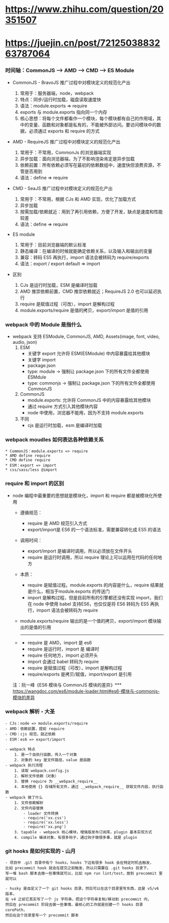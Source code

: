# https://www.zhihu.com/question/20351507
# https://juejin.cn/post/7212503883263787064

### 时间轴：CommonJS --> AMD --> CMD --> ES Module

- CommonJS - BravoJS 推广过程中对模块定义的规范化产出
    1. 常用于：服务器端，node，webpack
    2. 特点：同步/运行时加载，磁盘读取速度快
    3. 语法：module.exports => require
    4. exports 与 module.exports 指向同一个内存
    5. 核心思想：将每个文件都看作一个模块，每个模块都有自己的作用域，其中的变量、函数和对象都是私有的，不能被外部访问。要访问模块中的数据，必须通过 exports 和 require 的方式

- AMD - RequireJS 推广过程中对模块定义的规范化产出
    1. 常用于：不常用，CommonJs 的浏览器端实现
    2. 异步加载：面向浏览器端，为了不影响渲染肯定是异步加载
    3. 依赖前置：所有依赖必须写在最初的依赖数组中，速度快但浪费资源，不管是否用到
    4. 语法：define => require

- CMD - SeaJS 推广过程中对模块定义的规范化产出
    1. 常用于：不常用，根据 CJs 和 AMD 实现，优化了加载方式
    2. 异步加载
    3. 按需加载/依赖就近：用到了再引用依赖，方便了开发，缺点是速度和性能较差
    4. 语法：define => require

- ES module
    1. 常用于：目前浏览器端的默认标准
    2. 静态编译：在编译的时候就能确定依赖关系，以及输入和输出的变量
    3. 兼容：转码 ES5 再执行，import 语法会被转码为 require/exports
    4. 语法：export / export default => import

- 区别
    1. CJs 是运行时加载，ESM 是编译时加载
    2. AMD 推崇依赖前置，CMD 推崇依赖就近；RequireJS 2.0 也可以延迟执行
    3. require 是赋值过程（可改），import 是解构过程
    4. module.exports/require 是值的拷贝，export/import 是值的引用



### webpack 中的 Module 是指什么

- webpack 支持 ESModule, CommonJS, AMD, Assets(image, font, video, audio, json)
    1. ESM
        - 关键字 export 允许将 ESM(ESModule) 中内容暴露给其他模块
        - 关键字 import
        - package.json 
        - type: module -> 强制让 package.json 下的所有文件全都使用 ESMdule
        - type: commonjs -> 强制让 package.json 下的所有文件全都使用 CommonJS
    2. CommonJS 
        - module.exports: 允许将 CommonJS 中的内容暴露给其他模块
        - 通过 require 方式引入其他模块内容
        - node 中使用，浏览器不能用，因为不支持 module.exports
    3. 不同
        - cjs 是运行时加载，esm 是编译时加载



### webpack moudles 如何表达各种依赖关系
    * CommonJS：module.exports => require
    * AMD define require
    * CMD define require
    * ESM：export => import
    * css/sass/less @import



### require 和 import 的区别
- node 编程中最重要的思想就是模块化，import 和 require 都是被模块化所使用
    - 遵循规范：
        - require 是 AMD 规范引入方式
        - export/import是 ES6 的一个语法标准，需要兼容转化成 ES5 的语法
    - 调用时间：
        - export/import 是编译时调用，所以必须放在文件开头
        - require 是运行时调用，所以 require 理论上可以运用在代码的任何地方
    - 本质：
        - require 是赋值过程。module.exports 的内容是什么，require 结果就是什么，相当于module.exports 的传送门
        - import 是解构过程，但是目前所有的引擎都还没有实现 import，我们在 node 中使用 babel 支持ES6，也仅仅是将 ES6 转码为 ES5 再执行，import 语法会被转码为 require
    - module.exports/require 输出的是一个值的拷贝，export/import 模块输出的是值的引用

    - ***
        - require 是 AMD，import 是 es6
        - require 是运行时，import 是 编译时
        - require 任何地方，import 必须开头
        - import 会通过 babel 转码为 require
        - require 是赋值过程（可改），import 是解构过程
        - require/exports 是拷贝/赋值，import/export 是引用
    
    注：阮一峰《ES6 模块与 CommonJS 模块的差异》***
        https://wangdoc.com/es6/module-loader.html#es6-模块与-commonjs-模块的差异



### webpack 解析 - 大圣
    - CJs：node => module.exports/require
    - AMD：依赖前置，提前 require
    - CMD：cjs 规范，就近依赖
    - ESM：es6 => export/import

    - webpack 特点
        1. 是一个自执行函数，传入一个对象
        2. 对象的 key 是文件路径，value 是函数
    - webpack 执行流程
        1. 读取 webpack.config.js
        2. 解析文件依赖（对象）
        3. 替换 require 为 __webpack_require__
        4. 本地使用 {} 存储所有文件，通过 __webpack_require__ 获取文件内容，执行函数
    - webpack 做了什么
        1. 文件依赖解析
        2. 文件内容替换
            - loader 文件转换
            - require('xx.css')
            - require('xx.less')
            - require('xx.png')
        3. tapable - webpack 核心模块，增强版发布订阅库，plugin 基本实现方式
        4. compile 编译对象，有很多钩子，通过钩子做很多事，就是 plugin



### git hooks 是如何实现的 - 山月
    - 项目中 .git 目录中有个 hooks，hooks 下边有很多 hook 会在特定时机去触发，
    比如 precommit hook 就会在提交之前触发，所以只需要在 .git hooks 目录下，
    写一堆 bash 脚本去做一些事情就可以，比如 npm run lint/test，放到 precommit 里就可以

    - husky 是自定义了一个 git hooks 目录，然后可以在这个目录里写东西，这是 v5/v6 版本，
    在 v4 之前它其实写了一个 js 字符串，把这个字符串复制/移动到 precommit 内，
    然后在 precommit 阶段去做一些事情，最核心的工作就是创建一个 hooks 目录 corePath，
    然后在这个目录里写一个 precommit 脚本